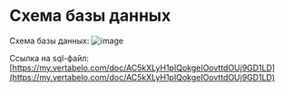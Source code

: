# Схема базы данных

Схема базы данных:
![image](https://user-images.githubusercontent.com/78850640/165361737-51b31941-f0d3-4b9f-88a2-4521e917d77a.png)

Ссылка на sql-файл:
[https://my.vertabelo.com/doc/AC5kXLyH1pIQokgeIOovttdOUj9GD1LD](https://my.vertabelo.com/doc/AC5kXLyH1pIQokgeIOovttdOUj9GD1LD)
